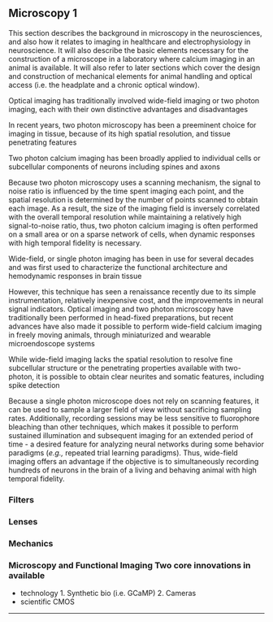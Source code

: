 
## Microscopy 1

This section describes the background in microscopy in the neurosciences, and also how it relates to imaging in
healthcare and electrophysiology in neuroscience. It will also describe the basic elements necessary for the
construction of a microscope in a laboratory where calcium imaging in an animal is available. It will also refer to
later sections which cover the design and construction of mechanical elements for animal handling and optical access
(i.e. the headplate and a chronic optical window).

<!-- from the frontiers paper -->

Optical imaging has traditionally involved wide-field imaging or two photon imaging, each with their own distinctive
advantages and disadvantages 

In recent years, two photon microscopy has been a preeminent choice for imaging in tissue, because of its high spatial
resolution, and tissue penetrating features 

Two photon calcium imaging has been broadly applied to individual cells or subcellular components of neurons including
spines and axons 

Because two photon microscopy uses a scanning mechanism, the signal to noise ratio is influenced by the time spent
imaging each point, and the spatial resolution is determined by the number of points scanned to obtain each image. As a
result, the size of the imaging field is inversely correlated with the overall temporal resolution while maintaining a
relatively high signal-to-noise ratio, thus, two photon calcium imaging is often performed on a small area or on a
sparse network of cells, when dynamic responses with high temporal fidelity is necessary.

Wide-field, or single photon imaging has been in use for several decades and was first used to characterize the
functional architecture and hemodynamic responses in brain tissue 

However, this technique has seen a renaissance recently due to its simple instrumentation, relatively inexpensive cost,
and the improvements in neural signal indicators. Optical imaging and two photon microscopy have traditionally been
performed in head-fixed preparations, but recent advances have also made it possible to perform wide-field calcium
imaging in freely moving animals, through miniaturized and wearable microendoscope systems 

While wide-field imaging lacks the spatial resolution to resolve fine subcellular structure or the penetrating
properties available with two-photon, it is possible to obtain clear neurites and somatic features, including spike
detection 



Because a single photon microscope does not rely on scanning features, it can be used to sample a larger field of view
without sacrificing sampling rates. Additionally, recording sessions may be less sensitive to fluorophore bleaching than
other techniques, which makes it possible to perform sustained illumination and subsequent imaging for an extended
period of time - a desired feature for analyzing neural networks during some behavior paradigms (*e.g.,* repeated trial
learning paradigms). Thus, wide-field imaging offers an advantage if the objective is to simultaneously recording
hundreds of neurons in the brain of a living and behaving animal with high temporal fidelity.

<!-- from the frontiers paper -->

### Filters

### Lenses

### Mechanics

### Microscopy and Functional Imaging Two core innovations in available
- technology 1. Synthetic bio (i.e. GCaMP) 2. Cameras 
- scientific CMOS



***

